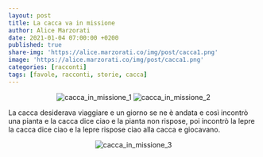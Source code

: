 ```yaml
---
layout: post
title: La cacca va in missione
author: Alice Marzorati
date: 2021-01-04 07:00:00 +0200
published: true
share-img: 'https://alice.marzorati.co/img/post/cacca1.png'
image: 'https://alice.marzorati.co/img/post/cacca1.png'
categories: [racconti]
tags: [favole, racconti, storie, cacca]
---
```

<center>
<img src="https://alice.marzorati.co/img/post/cacca1.png" alt="cacca_in_missione_1">
<img src="https://alice.marzorati.co/img/post/cacca2.png" alt="cacca_in_missione_2">
</center>

La cacca desiderava viaggiare e un giorno se ne è andata e così incontrò una pianta e la cacca dice ciao e la pianta non rispose, poi incontrò la lepre la cacca dice ciao e la lepre  rispose ciao alla cacca e giocavano.   

<center>
<img src="https://alice.marzorati.co/img/post/cacca3.png" alt="cacca_in_missione_3">
</center>